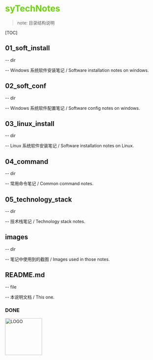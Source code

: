 # <font color=#69D600>syTechNotes </font>

> note: 目录结构说明

[TOC]

## 01_soft_install

-- dir

-- Windows 系统软件安装笔记 / Software installation notes on windows.



## 02_soft_conf

-- dir

-- Windows 系统软件配置笔记 / Software config notes on windows.



## 03_linux_install

-- dir

-- Linux 系统软件安装笔记 / Software installation notes on Linux.



## 04_command

-- dir

-- 常用命令笔记 / Common command notes.



## 05_technology_stack

-- dir

-- 技术栈笔记 / Technology stack notes.



## images

-- dir

-- 笔记中使用到的截图 / Images used in those notes.



## README.md

-- file

-- 本说明文档 / This one.







### DONE



<img src="./images/logo/logo-center.svg" alt="LOGO" title="songye" style="width:120px; height:auto;" /> 